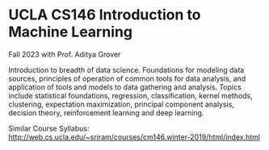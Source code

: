 # UCLA CS146 Introduction to Machine Learning

Fall 2023 with Prof. Aditya Grover

Introduction to breadth of data science. Foundations for modeling data sources, principles of operation of common tools for data analysis, and application of tools and models to data gathering and analysis. Topics include statistical foundations, regression, classification, kernel methods, clustering, expectation maximization, principal component analysis, decision theory, reinforcement learning and deep learning.

Similar Course Syllabus: http://web.cs.ucla.edu/~sriram/courses/cm146.winter-2019/html/index.html

